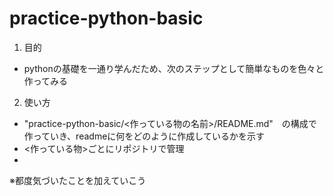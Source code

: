 # practice-python-basic
1. 目的

- pythonの基礎を一通り学んだため、次のステップとして簡単なものを色々と作ってみる

2. 使い方

- "practice-python-basic/<作っている物の名前>/README.md"　の構成で作っていき、readmeに何をどのように作成しているかを示す
- <作っている物>ごとにリポジトリで管理
- 

※都度気づいたことを加えていこう
